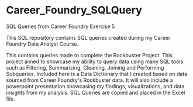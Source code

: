 # Career_Foundry_SQLQuery
SQL Queries from Career Foundry Exercise 5 

This SQL repository contains SQL queries created during my Career Foundry Data Analyst Course. 

This contains queries made to complete the Rockbuster Project. 
This project aimed to showcase my ability to query data using many SQL tools such as Filtering, Summarizing, Cleaning, Joining and Performing Subqueries.
Included here is a Data Dictionary that I created based on data sourced from Career Foundry's Rockbuster data. 
It will also include a powerpoint presentation showcasing my findings, visualizations, and data insights from my analysis. 
SQL Queries are copied and placed in the Excel file. 
